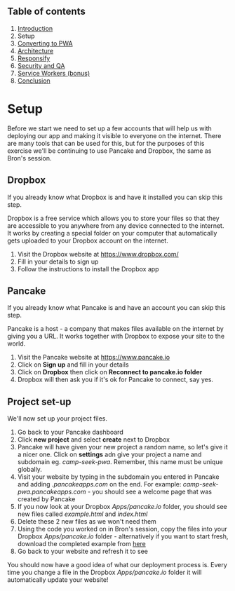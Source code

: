 ## Table of contents

1. [Introduction](README.md)
1. Setup
1. [Converting to PWA](Step-2-Convert-to-PWA.md)
1. [Architecture](Step-3-Architecture.md)
1. [Responsify](Step-4-Responsify.md)
1. [Security and QA](Step-5-Security-and-QA.md)
1. [Service Workers (bonus)](Step-6-Bonus-Service-Workers.md)
1. [Conclusion](Step-7-Conclusion.md)

# Setup

Before we start we need to set up a few accounts that will help us with deploying our app and making it visible to everyone on the internet. There are many tools that can be used for this, but for the purposes of this exercise we'll be continuing to use Pancake and Dropbox, the same as Bron's session.

## Dropbox

If you already know what Dropbox is and have it installed you can skip this step. 

Dropbox is a free service which allows you to store your files so that they are accessible to you anywhere from any device connected to the internet. It works by creating a special folder on your computer that automatically gets uploaded to your Dropbox account on the internet.

1. Visit the Dropbox website at https://www.dropbox.com/
1. Fill in your details to sign up
1. Follow the instructions to install the Dropbox app

## Pancake

If you already know what Pancake is and have an account you can skip this step. 

Pancake is a host - a company that makes files available on the internet by giving you a URL. It works together with Dropbox to expose your site to the world.

1. Visit the Pancake website at https://www.pancake.io
1. Click on **Sign up** and fill in your details
1. Click on **Dropbox** then click on **Reconnect to pancake.io folder**
1. Dropbox will then ask you if it's ok for Pancake to connect, say yes.

## Project set-up

We'll now set up your project files.

1. Go back to your Pancake dashboard
1. Click **new project** and select **create** next to Dropbox
1. Pancake will have given your new project a random name, so let's give it a nicer one. Click on **settings** adn give your project a name and subdomain eg. *camp-seek-pwa*. Remember, this name must be unique globally.
1. Visit your website by typing in the subdomain you entered in Pancake and adding *.pancakeapps.com* on the end. For example: *camp-seek-pwa.pancakeapps.com* - you should see a welcome page that was created by Pancake
1. If you now look at your Dropbox *Apps/pancake.io* folder, you should see new files called *example.html* and *index.html*
1. Delete these 2 new files as we won't need them
1. Using the code you worked on in Bron's session, copy the files into your Dropbox *Apps/pancake.io* folder - alternatively if you want to start fresh, download the completed example from [here](https://www.dropbox.com/s/kftry2abg4sbke9/camp-seek-coding-finished-example.zip?dl=1)
1. Go back to your website and refresh it to see 

You should now have a good idea of what our deployment process is. Every time you change a file in the Dropbox *Apps/pancake.io* folder it will automatically update your website!